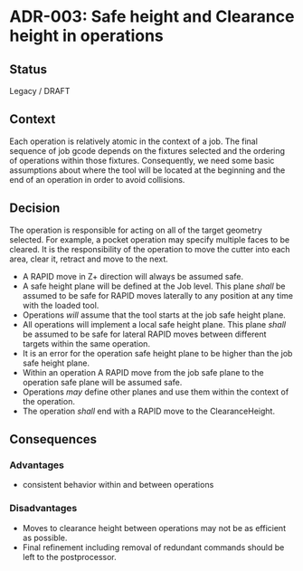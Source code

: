 # ADR-003: Safe height and Clearance height in operations

## Status
Legacy / DRAFT

## Context
Each operation is relatively atomic in the context of a job.
The final sequence of job gcode depends on the fixtures selected and the ordering of operations within those fixtures.
Consequently, we need some basic assumptions about where the tool will be located at the beginning and the end of an operation in order to avoid collisions.

## Decision
The operation is responsible for acting on all of the target geometry selected.  For example, a pocket operation may specify multiple faces to be cleared.  It is the responsibility of the operation to move the cutter into each area, clear it, retract and move to the next.

- A RAPID move in Z+ direction will always be assumed safe.
- A safe height plane will be defined at the Job level.  This plane _shall_ be assumed to be safe for RAPID moves laterally to any position at any time with the loaded tool.
- Operations _will_ assume that the tool starts at the job safe height plane.
- All operations will implement a local safe height plane. This plane _shall_ be assumed to be safe for lateral RAPID moves between different targets within the same operation.
- It is an error for the operation safe height plane to be higher than the job safe height plane.
- Within an operation A RAPID move from the job safe plane to the operation safe plane will be assumed safe.
- Operations _may_ define other planes and use them within the context of the operation.
- The operation _shall_ end with a RAPID move to the ClearanceHeight.
## Consequences

### Advantages
- consistent behavior within and between operations

### Disadvantages
- Moves to clearance height between operations may not be as efficient as possible.
- Final refinement including removal of redundant commands should be left to the postprocessor.
